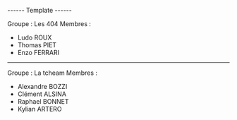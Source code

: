 ------ Template ------

Groupe : Les 404
Membres :
- Ludo ROUX
- Thomas PIET
- Enzo FERRARI

----------------------
Groupe : La tcheam
Membres :
- Alexandre BOZZI
- Clément ALSINA
- Raphael BONNET
- Kylian ARTERO
